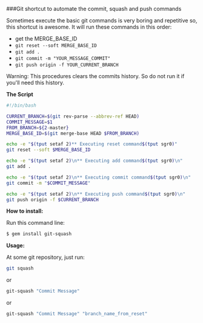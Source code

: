 ###Git shortcut to automate the commit, squash and push commands

Sometimes execute the basic git commands is very boring and repetitive so, this shortcut is awesome. It will run these commands in this order:

- get the MERGE_BASE_ID
- `git reset --soft MERGE_BASE_ID`
- `git add .`
- `git commit -m "YOUR_MESSAGE_COMMIT"`
- `git push origin -f YOUR_CURRENT_BRANCH`

Warning: This procedures clears the commits history. So do not run it if you'll need this history.

**The Script**

```bash
#!/bin/bash

CURRENT_BRANCH=$(git rev-parse --abbrev-ref HEAD)
COMMIT_MESSAGE=$1
FROM_BRANCH=${2-master}
MERGE_BASE_ID=$(git merge-base HEAD $FROM_BRANCH)

echo -e "$(tput setaf 2)** Executing reset command$(tput sgr0)"
git reset --soft $MERGE_BASE_ID

echo -e "$(tput setaf 2)\n** Executing add command$(tput sgr0)\n"
git add .

echo -e "$(tput setaf 2)\n** Executing commit command$(tput sgr0)\n"
git commit -m "$COMMIT_MESSAGE"

echo -e "$(tput setaf 2)\n** Executing push command$(tput sgr0)\n"
git push origin -f $CURRENT_BRANCH
```

**How to install:**

Run this command line:

```bash
$ gem install git-squash
```

**Usage:**

At some git repository, just run:

```bash
git squash
```

or

```bash
git-squash "Commit Message"
```

or

```bash
git-squash "Commit Message" "branch_name_from_reset"
```
